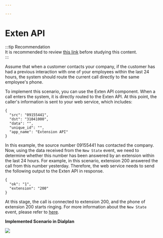 ```yaml
---

---
```

# Exten API

:::tip Recommendation  
It is recommended to review [this link](/SimotelWebhooks/DialplanApiComponents/exten_api) before studying this content.  
:::


Assume that when a customer contacts your company, if the customer has had a previous interaction with one of your employees within the last 24 hours, the system should route the current call directly to the same employee's phone.

To implement this scenario, you can use the Exten API component. When a call enters the system, it is directly routed to the Exten API. At this point, the caller's information is sent to your web service, which includes: 



```shell
{
  "src": "09155441",
  "dst": "31041000",
  "data": "",
  "unique_id": "",
  "app_name": "Extension API"
}
```

In this example, the source number 09155441 has contacted the company. Now, using the data received from the `New State` event, we need to determine whether this number has been answered by an extension within the last 24 hours. For example, in this scenario, extension 200 answered the call from this number yesterday. Therefore, the web service needs to send the following output to the Exten API in response.


```shell
{
  "ok": "1",
  "extension": "200"
}
```

At this stage, the call is connected to extension 200, and the phone of extension 200 starts ringing. For more information about the `New State` event, please refer to [here](../SimotelWebhooks/Events/new_state).

**Implemented Scenario in Dialplan**

<a href='https://dialplan.mysup.ir/live/plan/gmcnmdul9rpb79j7ufs8jlybn857qth81y0hi02m5rhfmbma2f' target='_blank'><img src='https://dialplan.mysup.ir/live/thumb/gmcnmdul9rpb79j7ufs8jlybn857qth81y0hi02m5rhfmbma2f/plan.png' /></a>